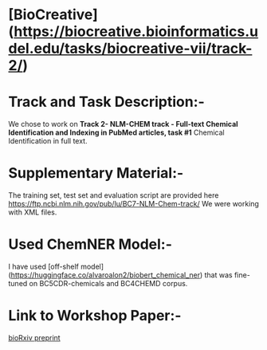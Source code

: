 # [BioCreative] (https://biocreative.bioinformatics.udel.edu/tasks/biocreative-vii/track-2/)

# Track and Task Description:-
We chose to work on  **Track 2- NLM-CHEM track - Full-text Chemical Identification and Indexing in PubMed articles, task #1** Chemical Identification in full text.

# Supplementary Material:- 

The training set, test set and evaluation script are provided here https://ftp.ncbi.nlm.nih.gov/pub/lu/BC7-NLM-Chem-track/ 
We were working with XML files. 

# Used ChemNER Model:-
I have used [off-shelf model] (https://huggingface.co/alvaroalon2/biobert_chemical_ner) that was fine-tuned on BC5CDR-chemicals and BC4CHEMD corpus.


# Link to Workshop Paper:- 

[bioRxiv preprint](https://www.biorxiv.org/content/10.1101/2021.11.09.467905v1.full.pdf)
